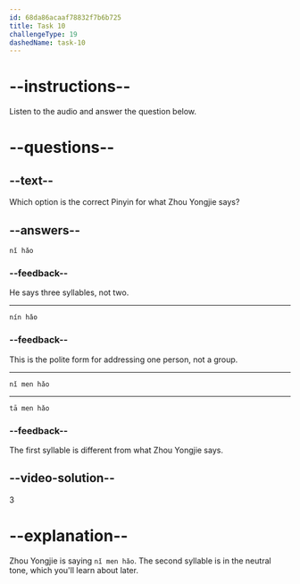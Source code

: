```yaml
---
id: 68da86acaaf78832f7b6b725
title: Task 10
challengeType: 19
dashedName: task-10
---
```


<!-- (Audio) Zhou Yongjie: 你们好 -->

# --instructions--

Listen to the audio and answer the question below.

# --questions--

## --text--

Which option is the correct Pinyin for what Zhou Yongjie says?

## --answers--

`nǐ hǎo`

### --feedback--

He says three syllables, not two.

---

`nín hǎo`

### --feedback--

This is the polite form for addressing one person, not a group.

---

`nǐ men hǎo`

---

`tā men hǎo`

### --feedback--

The first syllable is different from what Zhou Yongjie says.

## --video-solution--

3

# --explanation--

Zhou Yongjie is saying `nǐ men hǎo`. The second syllable is in the neutral tone, which you'll learn about later.
